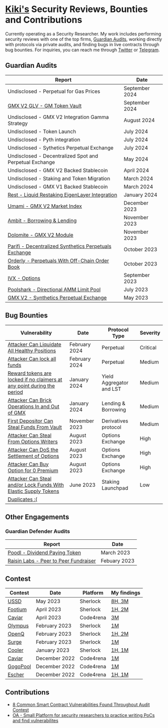 
# [Kiki's](https://twitter.com/Kiki_developer) Security Reviews, Bounties and Contributions

Currently operating as a Security Researcher. My work includes performing security reviews with one of the top firms, [Guardian Audits](https://guardianaudits.com/), working directly with protocols via private audits, and finding bugs in live contracts through bug bounties. For inquiries, you can reach me through [Twitter](https://twitter.com/Kiki_developer) or [Telegram](https://t.me/kiki_dev).


## Guardian Audits

| Report                              | Date |
| ----------------------------------- | --   |
|Undisclosed - Perpetual for Gas Prices| September 2024|
|[GMX V2 GLV - GM Token Vault](https://github.com/GuardianAudits/Audits/blob/main/GMX/2024-09-03_GMX_GLV.pdf)| September 2024|
|Undisclosed - GMX V2 Integration Gamma Strategy| August 2024|
|Undisclosed - Token Launch| July 2024|
|Undisclosed - Pyth integration| July 2024|
|Undisclosed - Sythetics Perpetual Exchange| July 2024|
|Undisclosed - Decentralized Spot and Perpetual Exchange|May 2024|
|Undisclosed - GMX V2 Backed Stablecoin| April 2024|
|Undisclosed - Staking and Token Migration |March 2024|
|Undisclosed - GMX V1 Backed Stablecoin|March 2024|
| [Rest - Liquid Restaking EigenLayer Integration](https://github.com/GuardianAudits/Audits/blob/main/RestFinance/2024-01-26_Rest_Finance.pdf)| January 2024 |
| [Umami - GMX V2 Market Index](https://github.com/GuardianAudits/Audits/blob/main/Umami/2024-01-10_Umami.pdf)| December 2023|
| [Ambit - Borrowing & Lending](https://github.com/GuardianAudits/Audits/blob/main/Ambit/2023-12-06_Ambit.pdf)|November 2023|
| [Dolomite - GMX V2 Module](https://github.com/GuardianAudits/Audits/blob/main/Dolomite/2024-01-11_Dolomite.pdf)| November 2023|
| [Parifi - Decentralized Synthetics Perpetuals Exchange](https://github.com/GuardianAudits/Audits/blob/main/PariFi/2024-01-24_PariFi.pdf)| October 2023 |
| [Orderly - Perpetuals With Off-Chain Order Book ](https://github.com/GuardianAudits/Audits/blob/main/Orderly/2023-10-25_Orderly.pdf)| October 2023|
| [IVX - Options](https://github.com/GuardianAudits/Audits/blob/main/IVX/09-13-2023-IVX.pdf)| September 2023|
| [Poolshark - Directional AMM Limit Pool](https://github.com/GuardianAudits/Audits/blob/main/Poolshark/Poolshark_Limit_Audit.pdf)| July 2023|
| [GMX V2 - Synthetics Perpetual Exchange](https://github.com/GuardianAudits/Audits/blob/main/GMX/2023-05-15_GMX_Synthetics.pdf)| May 2023|

## Bug Bounties

| Vulnerability                                      | Date |Protocol Type |Severity |
| -------------------------------------------------- | --   |------------ | ------- |
| [Attacker Can Liquidate All Healthy Positions](Bounties/013.md) | February 2024 | Perpetual | Critical | 
| [Attacker Can lock all funds](Bounties/015.md) | February 2024 | Perpetual | Medium | 
| [Reward tokens are locked if no claimers at any point during the period](Bounties/012.md)| January 2024 | Yield Aggregator and LST  | Medium |
| [Attacker Can Brick Operations In and Out of GMX](Bounties/007.md)|January 2024 | Lending & Borrowing | Medium |
| [First Depositor Can Steal Funds From Vault](Bounties/003.md) |November 2023 | Derivatives protocol| Medium    |
| [Attacker Can Steal From Options Writers](Bounties/006.md)| August 2023 | Options Exchange | High    |
| [Attacker Can DoS the Settlement of Options](Bounties/005.md)|August 2023 | Options Exchange | High    |
| [Attacker Can Buy Option for 0 Premium](Bounties/004.md) |August 2023 |Options Exchange | High    |
| [Attacker Can Steal and/or Lock Funds With Elastic Supply Tokens](Bounties/002.md)|June 2023 |Staking Launchpad | Low    |
| [Duplicates :( ](Bounties/Duplicates/README.md) |

## Other Engagements 
 ### Guardian Defender Audits

| Report                              | Date |
| ----------------------------------- | --   |
|[Poodl - Dividend Paying Token](Engagements/PoodlAuditTeam2.md)|March 2023 |
|[Raisin Labs - Peer to Peer Fundraiser](Engagements/Raisin_Audit.pdf)|Febuary 2023|

## Contest 

| Contest | Date | Platform | My findings |
| ------- | ---- | -------- | ----------- |
|[USSD](https://audits.sherlock.xyz/contests/82/report)|May 2023|Sherlock|[8H, 3M](Contests/ussd)|
|[Footium](https://audits.sherlock.xyz/contests/71/report)|April 2023|Sherlock|[1H, 2M](Contests/footium)|
|[Caviar](https://code4rena.com/reports/2023-04-caviar)|April 2023|Code4rena|[3M](Contests/caviar/second)|
|[Olympus](https://audits.sherlock.xyz/contests/50/report)|February 2023|Sherlock|[1M](Contests/olympus)|
|[OpenQ](https://audits.sherlock.xyz/contests/39)|February 2023|Sherlock|[1H, 2M](Contests/openq)|
|[Surge](https://audits.sherlock.xyz/contests/51/report)|February 2023|Sherlock|[1M](Contests/surge)|
|[Cooler](https://audits.sherlock.xyz/contests/36)|January 2023|Sherlock|[1H, 1M](Contests/cooler)|
|[Caviar](https://code4rena.com/reports/2022-12-caviar)|December 2022|Code4rena|[1M](Contests/caviar/first)|
|[GogoPool](https://code4rena.com/reports/2022-12-gogopool)|December 2022|Code4rena|[1M](Contests/gogo_pool)|
|[Escher](https://code4rena.com/reports/2022-12-escher)|December 2022|Code4rena|[1H, 1M](Contests/escher)|


## Contributions 
- [8 Common Smart Contract Vulnerabilities Found Throughout Audit Contest](https://medium.com/@kiki.auditor/8-common-smart-contract-vulnerabilities-found-throughout-audit-contest-d8f19c494f7e)
- [OA - Small Platform for security researchers to practice writing PoCs and find vulnerabilites](https://github.com/0xLanterns/OA)
